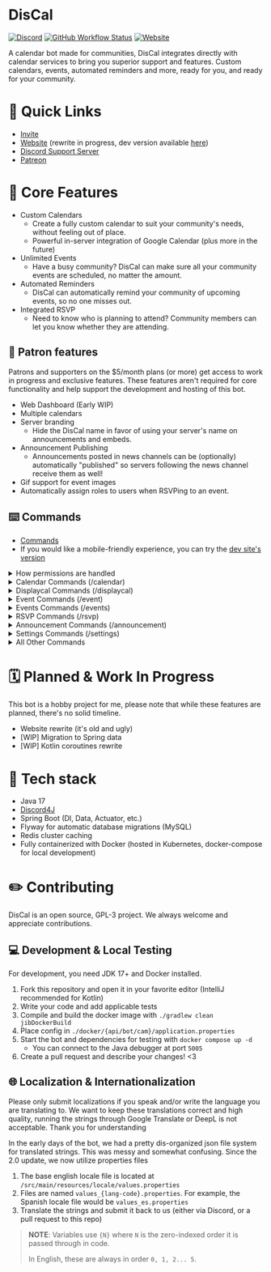 # DisCal
[![Discord](https://img.shields.io/discord/375357265198317579?label=DreamExposure&style=flat-square)](https://discord.gg/2TFqyuy)
[![GitHub Workflow Status](https://img.shields.io/github/actions/workflow/status/DreamExposure/DisCal-Discord-Bot/gradle.yml?branch=develop&label=Build&style=flat-square)](https://github.com/DreamExposure/DisCal-Discord-Bot/actions)
[![Website](https://img.shields.io/website?down_color=red&down_message=offline&label=Status&style=flat-square&up_message=online&url=https%3A%2F%2Fwww.discalbot.com)](https://discalbot.com/status)


A calendar bot made for communities, 
DisCal integrates directly with calendar services to bring you superior support and features.
Custom calendars, events, automated reminders and more, ready for you, and ready for your community.

# 🔗 Quick Links
- [Invite](https://discord.com/api/oauth2/authorize?client_id=265523588918935552&permissions=420979666000&scope=bot%20applications.commands)
- [Website](https://discalbot.com) (rewrite in progress, dev version available [here](https://dev.discalbot.com))
- [Discord Support Server](https://discord.gg/2TFqyuy)
- [Patreon](https://www.patreon.com/Novafox)

# 💎 Core Features
- Custom Calendars 
  - Create a fully custom calendar to suit your community's needs, without feeling out of place.
  - Powerful in-server integration of Google Calendar (plus more in the future)
- Unlimited Events
  - Have a busy community? DisCal can make sure all your community events are scheduled, no matter the amount.
- Automated Reminders
  - DisCal can automatically remind your community of upcoming events, so no one misses out.
- Integrated RSVP
  - Need to know who is planning to attend? Community members can let you know whether they are attending.


## 🎉 Patron features
Patrons and supporters on the $5/month plans (or more) get access to work in progress and exclusive features.
These features aren't required for core functionality and help support the development and hosting of this bot.

- Web Dashboard (Early WIP)
- Multiple calendars
- Server branding
  - Hide the DisCal name in favor of using your server's name on announcements and embeds.
- Announcement Publishing
  - Announcements posted in news channels can be (optionally) automatically "published" so servers following the news channel receive them as well!
- Gif support for event images
- Automatically assign roles to users when RSVPing to an event.

## ⌨️ Commands
- [Commands](https://discalbot.com/commands)
- If you would like a mobile-friendly experience, you can try the [dev site's version](https://dev.discalbot.com/commands)

<details>
<summary>How permissions are handled</summary>

DisCal uses a simple-to-understand permission scheme for handling access to commands.
- **Elevated**
  - Requires `ADMINISTRATOR` or `MANAGE_SERVER` permission nodes, or being the guild owner
- **Privileged**
  -  Requires DisCal control role (default control role is `@everyone`)
- **Everyone**
  - Everyone will always be able to access (unless commands are disabled for the channel)
- **Patron-Only**
  - Requires guild to be a patron-guild at the early access tier or higher
- **Dev-Only**
  - Only DisCal Developers are able to use these commands
</details>

<details>
<summary>Calendar Commands (/calendar)</summary>

| Command                 | Description                            | Permissions |
|-------------------------|----------------------------------------|-------------|
| `/calendar create`      | Starts the calendar creation wizard    | elevated    |
| `/calendar name`        | Sets the calendar's name               | elevated    |
| `/calendar description` | Sets the calendar's description        | elevated    |
| `/calendar timezone`    | Sets the calendar's timezone           | elevated    |
| `/calendar review`      | Displays the calendar's properties     | elevated    |
| `/calendar confirm`     | Commits the changes made in the wizard | elevated    |
| `/calendar cancel`      | Cancels the wizard                     | elevated    |
| `/calendar delete`      | Deletes the calendar                   | elevated    |
| `/calendar edit`        | Starts the calendar edit wizard        | elevated    |
</details>

<details>
<summary>Displaycal Commands (/displaycal)</summary>

| Command              | Description                                           | Permissions |
|----------------------|-------------------------------------------------------|-------------|
| `/displaycal new`    | Creates a new auto-updating calendar overview message | elevated    |
</details>

<details>
<summary>Event Commands (/event)</summary>

| Command              | Description                                         | Permissions                         |
|----------------------|-----------------------------------------------------|-------------------------------------|
| `/event view`        | Displays the event's details                        | everyone                            |
| `/event create`      | Starts the event creation wizard                    | privileged                          |
| `/event name`        | Sets the event's name                               | privileged                          |
| `/event description` | Sets the event's description                        | privileged                          |
| `/event start`       | Sets the event's start                              | privileged                          |
| `/event end`         | Sets the event's end                                | privileged                          |
| `/event color`       | Sets the event's color                              | privileged                          |
| `/event location`    | Sets the event's location                           | privileged                          |
| `/event image`       | Sets the event's image                              | privileged, gif support patron-only |
| `/event recur`       | Toggles whether the event recurs, and how it recurs | privileged                          |
| `/event review`      | Displays the event's properties                     | privileged                          |
| `/event confirm`     | Commits the changes made in the wizard              | privileged                          |
| `/event cancel`      | Cancels the wizard                                  | privileged                          |
| `/event edit`        | Starts the event edit wizard                        | privileged                          |
| `/event copy`        | Copies an existing event's details to a new event   | privileged                          |
| `/event delete`      | Deletes an event                                    | privileged                          |
</details>

<details>
<summary>Events Commands (/events)</summary>

| Command            | Description                                       | Permissions |
|--------------------|---------------------------------------------------|-------------|
| `/events upcoming` | Lists the next X upcoming events                  | everyone    |
| `/events ongoing`  | Lists the ongoing events                          | everyone    |
| `/events today`    | Lists the events occurring in the next 24 hours   | everyone    |
| `/events range`    | Lists the events found in the date range provided | everyone    |
</details>

<details>
<summary>RSVP Commands (/rsvp)</summary>

| Command        | Description                                                                                                                          | Permissions           |
|----------------|--------------------------------------------------------------------------------------------------------------------------------------|-----------------------|
| `/rsvp ontime` | RSVPs as going to the event on time                                                                                                  | everyone              |
| `/rsvp late`   | RSVPs as going to the event, but arriving late                                                                                       | everyone              |
| `/rsvp not`    | RSVPs as not going to the event                                                                                                      | everyone              |
| `/rsvp unsure` | RSVPs as unsure if you will be able to attend                                                                                        | everyone              |
| `/rsvp remove` | Removes your RSVP status from the event                                                                                              | everyone              |
| `/rsvp list`   | Lists who has RSVPed to the event                                                                                                    | everyone              |
| `/rsvp limit`  | Sets the max number of people allowed to attend. `-1` to disable the limit                                                           | privileged            |
| `/rsvp role`   | Sets the role assigned when RSVP'd to the event. `@everyone` to disable. *NOTE:* These roles are currently not automatically removed | elevated, patron-only |
</details>

<details>
<summary>Announcement Commands (/announcement)</summary>

| Command                     | Description                                                                         | Permissions             |
|-----------------------------|-------------------------------------------------------------------------------------|-------------------------|
| `/announcement create`      | Starts the announcement create wizard                                               | privileged              |
| `/announcement type`        | Sets the announcement type. Valid types: UNIVERSAL, SPECIFIC, COLOR, RECUR          | privileged              |
| `/announcement event`       | Sets the announcement's event. Only needed when using SPECIFIC or RECUR types       | privileged              |
| `/announcement color`       | Sets the announcement's color. Only needed when using COLOR type                    | privileged              |
| `/announcement channel`     | Sets the channel the announcement will be posted in                                 | privileged              |
| `/announcement minutes`     | Sets the minutes before an event to announce. Added to hours                        | privileged              |
| `/announcement hours`       | Sets the hours before an event to announce. Added to minutes                        | privileged              |
| `/announcement info`        | Sets the additional info to be posted along with the event. No text input to remove | privileged              |
| `/announcement calendar`    | Sets the calendar the announcement will read from. Defaults to 1 (main calendar)    | privileged              |
| `/announcement publish`     | Toggles if the announcement should be pushed to channel subscribers                 | privileged, patron-only |
| `/announcement review`      | Displays the announcement properties in the wizard	                                 | privileged              |
| `/announcement confirm`     | Commits the changes made in the wizard	                                             | privileged              |
| `/announcement cancel`      | Cancels the announcement wizard                                                     | privileged              |
| `/announcement edit`        | Starts the announcement edit wizard                                                 | privileged              |
| `/announcement copy`        | Copies an existing announcement to a new one                                        | privileged              |
| `/announcement delete`      | Deletes an announcement                                                             | privileged              |
| `/announcement enable`      | Sets whether an announcement is enabled                                             | privileged              |
| `/announcement view`        | Displays an existing announcement's properties	                                     | everyone                |
| `/announcement list`        | Lists announcements, -1 for all                                                     | everyone                |
| `/announcement subscribe`   | Subscribes to an announcement to be pinged when it is posted                        | everyone                |
| `/announcement unsubscribe` | Unsubscribes to an announcement, to stop being pinged when it is posted             | everyone                |
</details>

<details>
<summary>Settings Commands (/settings)</summary>

| Command                        | Description                                                              | Permissions           |
|--------------------------------|--------------------------------------------------------------------------|-----------------------|
| `/settings view`               | Displays the current settings for the guild                              | elevated              |
| `/settings role`               | Sets the role required to use privileged commands                        | elevated              |
| `/settings announcement-style` | Changes the style announcements will be posted as                        | elevated              |
| `/settings language`           | Changes the language the bot will use in responses                       | elevated              |
| `/settings time-format`        | Changes what format to display date/time when needed                     | elevated              |
| `/settings branding`           | Toggles between DisCal branding or the guild's name/image where possible | elevated, patron-only |
</details>

<details>
<summary>All Other Commands</summary>

| Command         | Description                                                  | Permissions           |
|-----------------|--------------------------------------------------------------|-----------------------|
| `/discal`       | Displays information about the bot                           | everyone              |
| `/linkcal`      | Provides info and a link to view the guild's calendar        | everyone              |
| `/time`         | Displays the current time as seen by the calendar's timezone | everyone              |
| [WIP] `/addcal` | Starts the process to add a pre-existing calendar            | patron-only, dev-only |
| `help`          | Links to the commands page and documentation                 | everyone              |
</details>


# 🗓️ Planned & Work In Progress
This bot is a hobby project for me, please note that while these features are planned, there's no solid timeline.
- Website rewrite (it's old and ugly)
- [WIP] Migration to Spring data
- [WIP] Kotlin coroutines rewrite

# 🧰 Tech stack
- Java 17
- [Discord4J](https://github.com/Discord4J/DIscord4J)
- Spring Boot (DI, Data, Actuator, etc.)
- Flyway for automatic database migrations (MySQL)
- Redis cluster caching
- Fully containerized with Docker (hosted in Kubernetes, docker-compose for local development)

# ✏️ Contributing
DisCal is an open source, GPL-3 project. We always welcome and appreciate contributions.

## 💻 Development & Local Testing
For development, you need JDK 17+ and Docker installed.

1. Fork this repository and open it in your favorite editor (IntelliJ recommended for Kotlin)
2. Write your code and add applicable tests
3. Compile and build the docker image with `./gradlew clean jibDockerBuild`
4. Place config in `./docker/{api/bot/cam}/application.properties`
5. Start the bot and dependencies for testing with `docker compose up -d`
    - You can connect to the Java debugger at port `5005`
6. Create a pull request and describe your changes! <3

## 🌐 Localization & Internationalization
Please only submit localizations if you speak and/or write the language you are translating to.
We want to keep these translations correct and high quality, running the strings through Google Translate or DeepL is not acceptable.
Thank you for understanding

In the early days of the bot, we had a pretty dis-organized json file system for translated strings.
This was messy and somewhat confusing. Since the 2.0 update, we now utilize properties files

1. The base english locale file is located at `/src/main/resources/locale/values.properties`
2. Files are named `values_{lang-code}.properties`. For example, the Spanish locale file would be `values_es.properties`
3. Translate the strings and submit it back to us (either via Discord, or a pull request to this repo)

> **NOTE**: Variables use `{N}` where `N` is the zero-indexed order it is passed through in code.
>
> In English, these are always in order `0, 1, 2... 5`.
